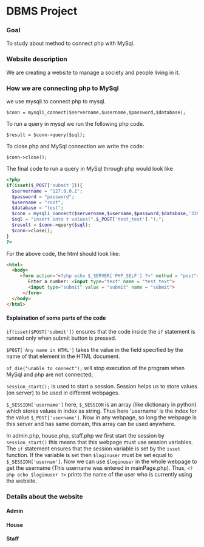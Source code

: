 # DBMS Project
### Goal
To study about method to connect php with MySql. 
### Website description
We are creating a website to manage a society and people living in it.
### How we are connecting php to MySql
we use mysqli to connect php to mysql.

`$conn = mysqli_connect($servername,$username,$password,$database);`

To run a query in mysql we run the following php code.

`$result = $conn->query($sql);`

To close php and MySql connection we write the code:

`$conn->close();`

The final code to run a query in MySql through php would look like 
```php
<?php
if(isset($_POST['submit'])){
  $servername = "127.0.0.1";
  $password = "password";
  $username = "root";
  $database = "test";
  $conn = mysqli_connect($servername,$username,$password,$database,'3306') or die("unable to connect");
  $sql = "insert into t values(".$_POST['test_text'].");";
  $result = $conn->query($sql);
  $conn->close();
}
?>
```

For the above code, the html should look like:

```html
<html>
  <body>
     <form action="<?php echo $_SERVER['PHP_SELF'] ?>" method = "post">
        Enter a number: <input type="text" name = "test_text">
        <input type="submit" value = "submit" name = "submit">
      </form>
  </body>
</html>
```

#### Explaination of some parts of the code
`if(isset($POST['submit'])` ensures that the code inside the `if` statement is runned only when submit button is pressed.

`$POST['Any name in HTML']` takes the value in the field specified by the name of that element in the HTML document.

`of die("unable to connect");` will stop execution of the program when MySql and php are not connected;

`session_start();` is used to start a session. Session helps us to store values (on server) to be used in different webpages.

`$_SESSION['username']` here, `$_SESSION` is an array (like dictionary in python) which stores values in index as string. Thus here 'username' is the index for the value `$_POST['username']`. Now in any webpage, so long the webpage is this server and has same domain, this array can be used anywhere.

In admin.php, house.php, staff.php we first start the session by `session_start()` this means that this webpage must use session variables. The `if` statement ensures that the session variable is set by the `isset` function. If the variable is set then `$loginuser` must be set equal to `$_SESSION['usernam']`. Now we can use `$loginuser` in the whole webpage to get the username (This username was entered in mainPage.php). 
Thus, `<?php echo $loginuser ?>` prints the name of the user who is currently using the website.  

### Details about the website
#### Admin
#### House
#### Staff
